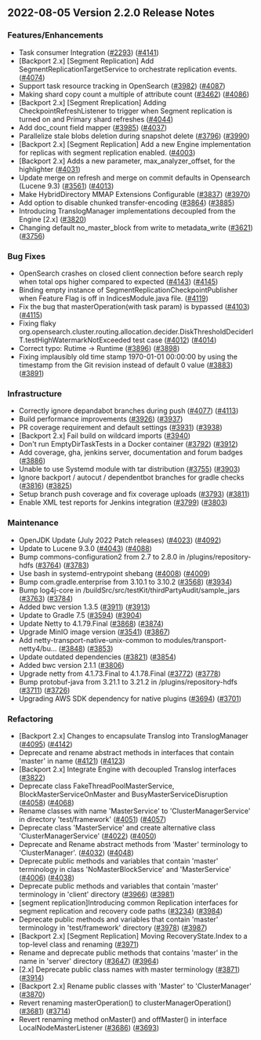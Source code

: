 ## 2022-08-05 Version 2.2.0 Release Notes

### Features/Enhancements

* Task consumer Integration ([#2293](https://github.com/opensearch-project/opensearch/pull/2293)) ([#4141](https://github.com/opensearch-project/opensearch/pull/4141))
* [Backport 2.x] [Segment Replication] Add SegmentReplicationTargetService to orchestrate replication events. ([#4074](https://github.com/opensearch-project/opensearch/pull/4074))
* Support task resource tracking in OpenSearch ([#3982](https://github.com/opensearch-project/opensearch/pull/3982)) ([#4087](https://github.com/opensearch-project/opensearch/pull/4087))
* Making shard copy count a multiple of attribute count ([#3462](https://github.com/opensearch-project/opensearch/pull/3462)) ([#4086](https://github.com/opensearch-project/opensearch/pull/4086))
* [Backport 2.x] [Segment Rreplication] Adding CheckpointRefreshListener to trigger when Segment replication is turned on and Primary shard refreshes ([#4044](https://github.com/opensearch-project/opensearch/pull/4044))
* Add doc_count field mapper ([#3985](https://github.com/opensearch-project/opensearch/pull/3985)) ([#4037](https://github.com/opensearch-project/opensearch/pull/4037))
* Parallelize stale blobs deletion during snapshot delete ([#3796](https://github.com/opensearch-project/opensearch/pull/3796)) ([#3990](https://github.com/opensearch-project/opensearch/pull/3990))
* [Backport 2.x] [Segment Replication] Add a new Engine implementation for replicas with segment replication enabled. ([#4003](https://github.com/opensearch-project/opensearch/pull/4003))
* [Backport 2.x] Adds a new parameter, max_analyzer_offset, for the highlighter ([#4031](https://github.com/opensearch-project/opensearch/pull/4031))
* Update merge on refresh and merge on commit defaults in Opensearch (Lucene 9.3) ([#3561](https://github.com/opensearch-project/opensearch/pull/3561)) ([#4013](https://github.com/opensearch-project/opensearch/pull/4013))
* Make HybridDirectory MMAP Extensions Configurable ([#3837](https://github.com/opensearch-project/opensearch/pull/3837)) ([#3970](https://github.com/opensearch-project/opensearch/pull/3970))
* Add option to disable chunked transfer-encoding ([#3864](https://github.com/opensearch-project/opensearch/pull/3864)) ([#3885](https://github.com/opensearch-project/opensearch/pull/3885))
* Introducing TranslogManager implementations decoupled from the Engine [2.x] ([#3820](https://github.com/opensearch-project/opensearch/pull/3820))
* Changing default  no_master_block from write to metadata_write ([#3621](https://github.com/opensearch-project/opensearch/pull/3621)) ([#3756](https://github.com/opensearch-project/opensearch/pull/3756))

### Bug Fixes

* OpenSearch crashes on closed client connection before search reply when total ops higher compared to expected ([#4143](https://github.com/opensearch-project/opensearch/pull/4143)) ([#4145](https://github.com/opensearch-project/opensearch/pull/4145))
* Binding empty instance of SegmentReplicationCheckpointPublisher when Feature Flag is off in IndicesModule.java file. ([#4119](https://github.com/opensearch-project/opensearch/pull/4119))
* Fix the bug that masterOperation(with task param) is bypassed ([#4103](https://github.com/opensearch-project/opensearch/pull/4103)) ([#4115](https://github.com/opensearch-project/opensearch/pull/4115))
* Fixing flaky org.opensearch.cluster.routing.allocation.decider.DiskThresholdDeciderIT.testHighWatermarkNotExceeded test case ([#4012](https://github.com/opensearch-project/opensearch/pull/4012)) ([#4014](https://github.com/opensearch-project/opensearch/pull/4014))
* Correct typo: Rutime -> Runtime ([#3896](https://github.com/opensearch-project/opensearch/pull/3896)) ([#3898](https://github.com/opensearch-project/opensearch/pull/3898))
* Fixing implausibly old time stamp 1970-01-01 00:00:00 by using the timestamp from the Git revision instead of default 0 value ([#3883](https://github.com/opensearch-project/opensearch/pull/3883)) ([#3891](https://github.com/opensearch-project/opensearch/pull/3891))

### Infrastructure

* Correctly ignore depandabot branches during push ([#4077](https://github.com/opensearch-project/opensearch/pull/4077)) ([#4113](https://github.com/opensearch-project/opensearch/pull/4113))
* Build performance improvements ([#3926](https://github.com/opensearch-project/opensearch/pull/3926)) ([#3937](https://github.com/opensearch-project/opensearch/pull/3937))
* PR coverage requirement and default settings ([#3931](https://github.com/opensearch-project/opensearch/pull/3931)) ([#3938](https://github.com/opensearch-project/opensearch/pull/3938))
* [Backport 2.x] Fail build on wildcard imports ([#3940](https://github.com/opensearch-project/opensearch/pull/3940))
* Don't run EmptyDirTaskTests in a Docker container ([#3792](https://github.com/opensearch-project/opensearch/pull/3792)) ([#3912](https://github.com/opensearch-project/opensearch/pull/3912))
* Add coverage, gha, jenkins server, documentation and forum badges ([#3886](https://github.com/opensearch-project/opensearch/pull/3886))
* Unable to use Systemd module with tar distribution ([#3755](https://github.com/opensearch-project/opensearch/pull/3755)) ([#3903](https://github.com/opensearch-project/opensearch/pull/3903))
* Ignore backport / autocut / dependentbot branches for gradle checks ([#3816](https://github.com/opensearch-project/opensearch/pull/3816)) ([#3825](https://github.com/opensearch-project/opensearch/pull/3825))
* Setup branch push coverage and fix coverage uploads ([#3793](https://github.com/opensearch-project/opensearch/pull/3793)) ([#3811](https://github.com/opensearch-project/opensearch/pull/3811))
* Enable XML test reports for Jenkins integration ([#3799](https://github.com/opensearch-project/opensearch/pull/3799)) ([#3803](https://github.com/opensearch-project/opensearch/pull/3803))

### Maintenance

* OpenJDK Update (July 2022 Patch releases) ([#4023](https://github.com/opensearch-project/opensearch/pull/4023)) ([#4092](https://github.com/opensearch-project/opensearch/pull/4092))
* Update to Lucene 9.3.0 ([#4043](https://github.com/opensearch-project/opensearch/pull/4043)) ([#4088](https://github.com/opensearch-project/opensearch/pull/4088))
* Bump commons-configuration2 from 2.7 to 2.8.0 in /plugins/repository-hdfs ([#3764](https://github.com/opensearch-project/opensearch/pull/3764)) ([#3783](https://github.com/opensearch-project/opensearch/pull/3783))
* Use bash in systemd-entrypoint shebang ([#4008](https://github.com/opensearch-project/opensearch/pull/4008)) ([#4009](https://github.com/opensearch-project/opensearch/pull/4009))
* Bump com.gradle.enterprise from 3.10.1 to 3.10.2 ([#3568](https://github.com/opensearch-project/opensearch/pull/3568)) ([#3934](https://github.com/opensearch-project/opensearch/pull/3934))
* Bump log4j-core in /buildSrc/src/testKit/thirdPartyAudit/sample_jars ([#3763](https://github.com/opensearch-project/opensearch/pull/3763)) ([#3784](https://github.com/opensearch-project/opensearch/pull/3784))
* Added bwc version 1.3.5 ([#3911](https://github.com/opensearch-project/opensearch/pull/3911)) ([#3913](https://github.com/opensearch-project/opensearch/pull/3913))
* Update to Gradle 7.5 ([#3594](https://github.com/opensearch-project/opensearch/pull/3594)) ([#3904](https://github.com/opensearch-project/opensearch/pull/3904))
* Update Netty to 4.1.79.Final ([#3868](https://github.com/opensearch-project/opensearch/pull/3868)) ([#3874](https://github.com/opensearch-project/opensearch/pull/3874))
* Upgrade MinIO image version ([#3541](https://github.com/opensearch-project/opensearch/pull/3541)) ([#3867](https://github.com/opensearch-project/opensearch/pull/3867))
* Add netty-transport-native-unix-common to modules/transport-netty4/bu… ([#3848](https://github.com/opensearch-project/opensearch/pull/3848)) ([#3853](https://github.com/opensearch-project/opensearch/pull/3853))
* Update outdated dependencies ([#3821](https://github.com/opensearch-project/opensearch/pull/3821)) ([#3854](https://github.com/opensearch-project/opensearch/pull/3854))
* Added bwc version 2.1.1 ([#3806](https://github.com/opensearch-project/opensearch/pull/3806))
* Upgrade netty from 4.1.73.Final to 4.1.78.Final ([#3772](https://github.com/opensearch-project/opensearch/pull/3772)) ([#3778](https://github.com/opensearch-project/opensearch/pull/3778))
* Bump protobuf-java from 3.21.1 to 3.21.2 in /plugins/repository-hdfs ([#3711](https://github.com/opensearch-project/opensearch/pull/3711)) ([#3726](https://github.com/opensearch-project/opensearch/pull/3726))
* Upgrading AWS SDK dependency for native plugins ([#3694](https://github.com/opensearch-project/opensearch/pull/3694)) ([#3701](https://github.com/opensearch-project/opensearch/pull/3701))

### Refactoring

* [Backport 2.x] Changes to encapsulate Translog into TranslogManager ([#4095](https://github.com/opensearch-project/opensearch/pull/4095)) ([#4142](https://github.com/opensearch-project/opensearch/pull/4142))
* Deprecate and rename abstract methods in interfaces that contain 'master' in name ([#4121](https://github.com/opensearch-project/opensearch/pull/4121)) ([#4123](https://github.com/opensearch-project/opensearch/pull/4123))
* [Backport 2.x] Integrate Engine with decoupled Translog interfaces ([#3822](https://github.com/opensearch-project/opensearch/pull/3822))
* Deprecate class FakeThreadPoolMasterService, BlockMasterServiceOnMaster and BusyMasterServiceDisruption ([#4058](https://github.com/opensearch-project/opensearch/pull/4058)) ([#4068](https://github.com/opensearch-project/opensearch/pull/4068))
* Rename classes with name 'MasterService' to 'ClusterManagerService' in directory 'test/framework' ([#4051](https://github.com/opensearch-project/opensearch/pull/4051)) ([#4057](https://github.com/opensearch-project/opensearch/pull/4057))
* Deprecate class 'MasterService' and create alternative class 'ClusterManagerService' ([#4022](https://github.com/opensearch-project/opensearch/pull/4022)) ([#4050](https://github.com/opensearch-project/opensearch/pull/4050))
* Deprecate and Rename abstract methods from 'Master' terminology to 'ClusterManager'. ([#4032](https://github.com/opensearch-project/opensearch/pull/4032)) ([#4048](https://github.com/opensearch-project/opensearch/pull/4048))
* Deprecate public methods and variables that contain 'master' terminology in class 'NoMasterBlockService' and 'MasterService' ([#4006](https://github.com/opensearch-project/opensearch/pull/4006)) ([#4038](https://github.com/opensearch-project/opensearch/pull/4038))
* Deprecate public methods and variables that contain 'master' terminology in 'client' directory ([#3966](https://github.com/opensearch-project/opensearch/pull/3966)) ([#3981](https://github.com/opensearch-project/opensearch/pull/3981))
* [segment replication]Introducing common Replication interfaces for segment replication and recovery code paths ([#3234](https://github.com/opensearch-project/opensearch/pull/3234)) ([#3984](https://github.com/opensearch-project/opensearch/pull/3984))
* Deprecate public methods and variables that contain 'master' terminology in 'test/framework' directory  ([#3978](https://github.com/opensearch-project/opensearch/pull/3978)) ([#3987](https://github.com/opensearch-project/opensearch/pull/3987))
* [Backport 2.x] [Segment Replication] Moving RecoveryState.Index to a top-level class and renaming ([#3971](https://github.com/opensearch-project/opensearch/pull/3971))
* Rename and deprecate public methods that contains 'master' in the name in 'server' directory ([#3647](https://github.com/opensearch-project/opensearch/pull/3647)) ([#3964](https://github.com/opensearch-project/opensearch/pull/3964))
* [2.x] Deprecate public class names with master terminology ([#3871](https://github.com/opensearch-project/opensearch/pull/3871)) ([#3914](https://github.com/opensearch-project/opensearch/pull/3914))
* [Backport 2.x] Rename public classes with 'Master' to 'ClusterManager' ([#3870](https://github.com/opensearch-project/opensearch/pull/3870))
* Revert renaming masterOperation() to clusterManagerOperation() ([#3681](https://github.com/opensearch-project/opensearch/pull/3681)) ([#3714](https://github.com/opensearch-project/opensearch/pull/3714))
* Revert renaming method onMaster() and offMaster() in interface LocalNodeMasterListener ([#3686](https://github.com/opensearch-project/opensearch/pull/3686)) ([#3693](https://github.com/opensearch-project/opensearch/pull/3693))
